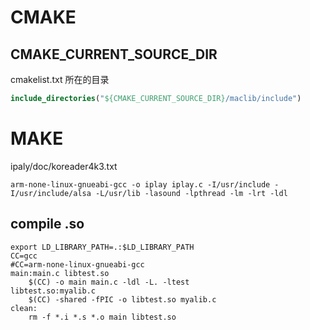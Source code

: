 

# CMAKE



## CMAKE_CURRENT_SOURCE_DIR



cmakelist.txt 所在的目录



```cmake
include_directories("${CMAKE_CURRENT_SOURCE_DIR}/maclib/include")
```



# MAKE



ipaly/doc/koreader4k3.txt

```
arm-none-linux-gnueabi-gcc -o iplay iplay.c -I/usr/include -I/usr/include/alsa -L/usr/lib -lasound -lpthread -lm -lrt -ldl
```





## compile .so



```
export LD_LIBRARY_PATH=.:$LD_LIBRARY_PATH
CC=gcc
#CC=arm-none-linux-gnueabi-gcc
main:main.c libtest.so
	$(CC) -o main main.c -ldl -L. -ltest
libtest.so:myalib.c
	$(CC) -shared -fPIC -o libtest.so myalib.c
clean:
	rm -f *.i *.s *.o main libtest.so
```










